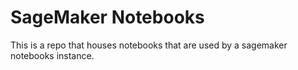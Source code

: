 # SageMaker Notebooks

This is a repo that houses notebooks that
are used by a sagemaker notebooks instance.
